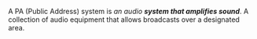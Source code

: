 A PA (Public Address) system is _an audio **system that amplifies sound**_. A collection of audio equipment that allows broadcasts over a designated area.
